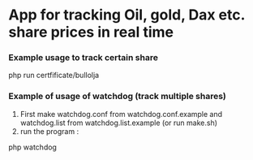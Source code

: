 # App for tracking Oil, gold, Dax etc. share prices in real time


### Example usage to track certain share
php run certfificate/bullolja


### Example of usage of watchdog (track multiple shares)
1. First make watchdog.conf from watchdog.conf.example and watchdog.list from watchdog.list.example (or run make.sh)
2. run the program :

php watchdog
